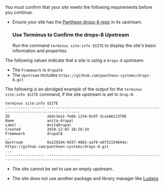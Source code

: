 You must confirm that your site meets the following requirements before you continue:

- Ensure your site has the [Pantheon drops-8 repo](https://github.com/pantheon-systems/drops-8) in its upstream.

  ### Use Terminus to Confirm the drops-8 Upstream

  Run the command `terminus site:info $SITE` to display the site's basic information and properties.
 
 The following values indicate that a site is using a `drops-8` upstream: 
  * The `Framework` is `drupal8`
  * The `Upstream` includes `https://github.com/pantheon-systems/drops-8.git`
  
  The following is an abridged example of the output for the `terminus site:info $SITE` command, if the site upstream is set to `drop-8`:

  ```bash{outputLines:2-18}
  terminus site:info $SITE
  ------------------ -------------------------------------------------------------------------------------
  ID                 abdc3ea1-fe0b-1234-9c9f-3cxeAA123f88
  Name               anita-drupal
  Label              AnitaDrupal
  Created            2019-12-02 18:28:14
  Framework          drupal8
  ...
  Upstream           8a129104-9d37-4082-aaf8-e6f31154644e: https://github.com/pantheon-systems/drops-8.git
  ...
  ------------------ -------------------------------------------------------------------------------------
  ```

  - The site cannot be set to use an empty upstream.

- The site does not use another package and library manager like [Ludwig](https://www.drupal.org/project/ludwig).
